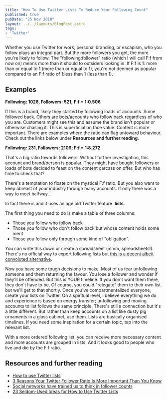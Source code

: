 ```yaml
---
title: "How To Use Twitter Lists To Reduce Your Following Count"
published: true
pubDate: "25 Nov 2018"
layout: ../../layouts/BlogPost.astro
tags:
- 'Twitter'
---
```


Whether you use Twitter for work, personal branding, or escapism, who you follow plays an integral part. But the more followers you get, the more you're likely to follow. The "following:follower" ratio (which I will call F:f from now on) means more than it should to outsiders looking in. If F:f is 1: more than or equal to 1 (more than or equal to 1), you're not deemed as popular compared to an F:f ratio of 1:less than 1 (less than 1).

## Examples

**Following: 1028, Followers: 521; F:f = 1:0.506**

If this is a brand, likely they started by following loads of accounts. Some followed back. Others are bots/accounts who follow back regardless of who you are. Customers might see this and assume the brand isn't popular or otherwise chasing it. This is superficial on face value. Content is more important. There are examples where the ratio can flag untoward behaviour. Check out the links below under **Resources and further reading**.

**Following: 231, Followers: 2106; F:f = 1:8.272**

That's a big ratio towards followers. Without further investigation, this account and brand/person is popular. They might have bought followers or loads of bots decided to feast on the content carcass on offer. But who has time to check that?

There's a temptation to fixate on the mystical F:f ratio. But you also want to keep abreast of your industry through many accounts. If only there was a way to meet halfway...

In fact there is and it uses an age old Twitter feature: **lists**.

The first thing you need to do is make a table of three columns:

- Those you follow who follow back
- Those you follow who don't follow back but whose content holds some merit
- Those you follow only through some kind of "obligation".

You can write this down or create a spreadsheet (mmm, spreadsheets!). There's no official way to export following lists but [this is a decent albeit convoluted alternative](https://ask.metafilter.com/321093/Can-I-export-import-people-I-follow-on-Twitter-to-new-account#4630639).

Now you have some tough decisions to make. Most of us fear unfollowing someone and them returning the favour. You lose a follower and wonder if they'll be offended. But this is YOUR timeline. If you don't want them there, they don't have to be. Of course, you could "relegate" them to their own list but we'll get to that shortly. Once you've compartmentalized everyone, create your lists on Twitter. On a spiritual level, I believe everything we do and experience is based on energy transfer; unfollowing and moving accounts to list follows the same principle. There's still a connection but it's a little different. But rather than keep accounts on a list like dusty pig ornaments in a glass cabinet, use them. Lists are basically organised timelines. If you need some inspiration for a certain topic, tap into the relevant list.

With a more ordered following list, you can receive more necessary content and more accounts are grouped in lists. And it looks good to people who live and die by the F:f ratio.

## Resources and further reading

- [How to use Twitter lists](https://help.twitter.com/en/using-twitter/twitter-lists)
- [3 Reasons Your Twitter Follower Ratio Is More Important Than You Know](https://www.inc.com/hillel-fuld/3-reasons-your-twitter-follower-ratio-is-more-important-than-you-know.html)
- [Social networks have trained us to think in follower counts](https://www.theverge.com/2018/5/1/17302508/instagram-twitter-follow-ratio-why-unfollow)
- [23 Seldom-Used Ideas for How to Use Twitter Lists](https://blog.bufferapp.com/twitter-lists)
